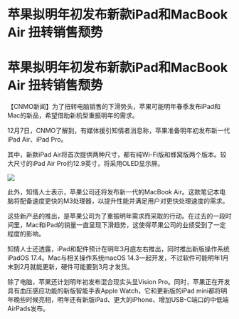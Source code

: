 # 苹果拟明年初发布新款iPad和MacBook Air 扭转销售颓势

# 苹果拟明年初发布新款iPad和MacBook Air 扭转销售颓势

【CNMO新闻】为了扭转电脑销售的下滑势头，苹果可能明年春季发布iPad和Mac的新品，希望借助新机型重振明年的需求。

12月7日，CNMO了解到，有媒体援引知情者消息称，苹果准备明年初发布新一代iPad Air、iPad Pro。

其中，新款iPad Air将首次提供两种尺寸，都有纯Wi-Fi版和蜂窝版两个版本。较大尺寸的iPad Air Pro约12.9英寸，将采用OLED显示屏。

![](https://inews.gtimg.com/om_bt/O1Tz4lA8WyvHJ6TvvPuH4o8KpsYBQ-K0H6t9USqBZmm1UAA/1000)

此外，知情人士表示，苹果公司还将发布新一代的MacBook Air。这款笔记本电脑将配备速度更快的M3处理器，以提升性能并满足用户对更快处理速度的需求。

这些新产品的推出，是苹果公司为了重振明年需求而采取的行动。在过去的一段时间里，Mac和iPad的销量一直呈现下滑趋势，这使得苹果公司的业绩受到了一定程度的影响。

知情人士还透露，iPad和配件预计在明年3月底左右推出，同时推出新版操作系统iPadOS 17.4。Mac与相关操作系统macOS
14.3一起开发，不过软件可能明年1月末到2月就能更新，硬件可能要到3月才发货。

除了电脑，苹果还计划明年初发布混合现实头显Vision Pro。同时，苹果正在开发具有血压感应功能的新版智能手表Apple Watch，它和更新版的iPad
mini都将明年晚些时候亮相，明年还有新版iPad、更大的iPhone、增加USB-C端口的中低端AirPads发布。

